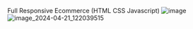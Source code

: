 Full Responsive Ecommerce (HTML CSS Javascript)
![image](https://github.com/Aiakos13/Store-site-front-end/assets/104672600/860f6341-d8c3-4503-97ad-b7132b49b48f)
![image_2024-04-21_122039515](https://github.com/Aiakos13/Store-site-front-end/assets/104672600/0d7e8ac2-f17a-447a-b015-91e3468a3572)

